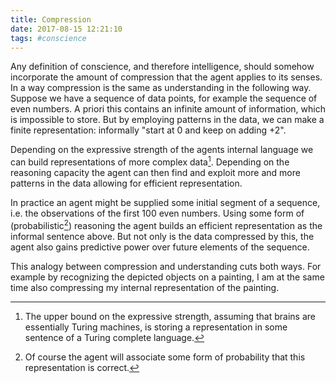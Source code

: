 ```yaml
---
title: Compression
date: 2017-08-15 12:21:10
tags: #conscience
---
```


Any definition of conscience, and therefore intelligence, should somehow incorporate the amount of compression that the agent applies to its senses. In a way compression is the same as understanding in the following way. Suppose we have a sequence of data points, for example the sequence of even numbers. A priori this contains an infinite amount of information, which is impossible to store. But by employing patterns in the data, we can make a finite representation: informally "start at 0 and keep on adding +2". 

Depending on the expressive strength of the agents internal language we can build representations of more complex data[^1]. Depending on the reasoning capacity the agent can then find and exploit more and more patterns in the data allowing for efficient representation.

In practice an agent might be supplied some initial segment of a sequence, i.e. the observations of the first 100 even numbers. Using some form of (probabilistic[^2]) reasoning the agent builds an efficient representation as the informal sentence above. But not only is the data compressed by this, the agent also gains predictive power over future elements of the sequence. 

This analogy between compression and understanding cuts both ways. For example by recognizing the depicted objects on a painting, I am at the same time also compressing my internal representation of the painting.

[^1]: The upper bound on the expressive strength, assuming that brains are essentially Turing machines, is storing a representation in some sentence of a Turing complete language.

[^2]: Of course the agent will associate some form of probability that this representation is correct.
